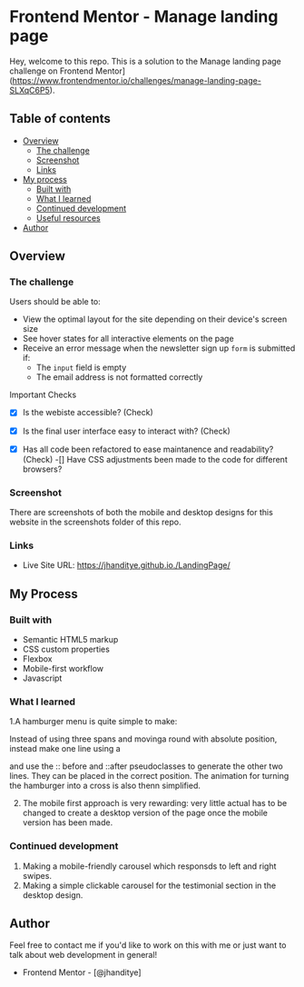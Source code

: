 # Frontend Mentor - Manage landing page 

Hey, welcome to this repo. This is a solution to the Manage landing page challenge on Frontend Mentor](https://www.frontendmentor.io/challenges/manage-landing-page-SLXqC6P5).

## Table of contents

- [Overview](#overview)
  - [The challenge](#the-challenge)
  - [Screenshot](#screenshot)
  - [Links](#links)
- [My process](#my-process)
  - [Built with](#built-with)
  - [What I learned](#what-i-learned)
  - [Continued development](#continued-development)
  - [Useful resources](#useful-resources)
- [Author](#author)

## Overview

### The challenge

Users should be able to:

- View the optimal layout for the site depending on their device's screen size
- See hover states for all interactive elements on the page
- Receive an error message when the newsletter sign up `form` is submitted if:
  - The `input` field is empty
  - The email address is not formatted correctly

Important Checks 
-[x] Is the webiste accessible? (Check)
-[x] Is the final user interface easy to interact with? (Check)
-[x] Has all code been refactored to ease maintanence and readability? (Check)
-[] Have CSS adjustments been made to the code for different browsers?


### Screenshot
There are screenshots of both the mobile and desktop designs for this website in the screenshots folder of this repo.

### Links

- Live Site URL: https://jhanditye.github.io./LandingPage/


##  My Process

### Built with

- Semantic HTML5 markup
- CSS custom properties
- Flexbox
- Mobile-first workflow
- Javascript

### What I learned

1.A hamburger menu is quite simple to make:

Instead of using three spans and movinga round with absolute position, instead make one line using a <div></div> and use the :: before and ::after pseudoclasses to generate the other two lines. They can be placed in the correct position. The animation for turning the hamburger into a cross is also thenn simplified.

2. The mobile first approach is very rewarding: very little actual has to be changed to create a desktop version of the page once the mobile version has been made. 

### Continued development

1. Making a mobile-friendly carousel which responsds to left and right swipes.
2. Making a simple clickable carousel for the testimonial section in the desktop design.


## Author
Feel free to contact me if you'd like to work on this with me or just want to talk about web development in general!
- Frontend Mentor - [@jhanditye]



